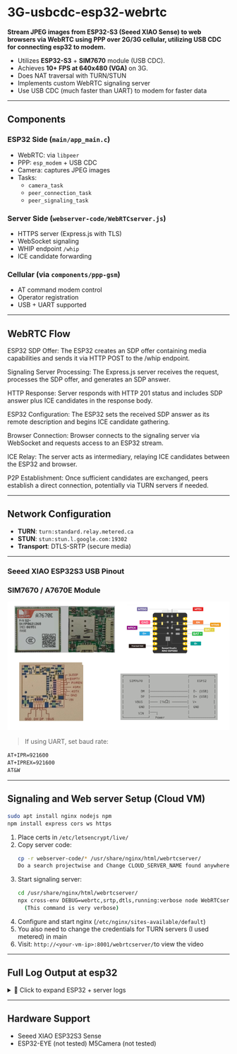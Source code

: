 # 3G-usbcdc-esp32-webrtc

**Stream JPEG images from ESP32-S3 (Seeed XIAO Sense) to web browsers via WebRTC using PPP over 2G/3G cellular, utilizing USB CDC for connecting esp32 to modem.**
- Utilizes **ESP32-S3** + **SIM7670** module (USB CDC).
- Achieves **10+ FPS at 640x480 (VGA)** on 3G.
- Does NAT traversal with TURN/STUN
- Implements custom WebRTC signaling server
- Use USB CDC (much faster than UART) to modem for faster data

---

##  Components

###  ESP32 Side (`main/app_main.c`)
- WebRTC: via `libpeer`
- PPP: `esp_modem` + USB CDC
- Camera: captures JPEG images
- Tasks:
  - `camera_task`
  - `peer_connection_task`
  - `peer_signaling_task`

###  Server Side (`webserver-code/WebRTCserver.js`)
- HTTPS server (Express.js with TLS)
- WebSocket signaling
- WHIP endpoint `/whip`
- ICE candidate forwarding

###  Cellular (via `components/ppp-gsm`)
- AT command modem control
- Operator registration
- USB + UART supported

---

##  WebRTC Flow

ESP32 SDP Offer: The ESP32 creates an SDP offer containing media capabilities and sends it via HTTP POST to the /whip endpoint.

Signaling Server Processing: The Express.js server receives the request, processes the SDP offer, and generates an SDP answer.

HTTP Response: Server responds with HTTP 201 status and includes SDP answer plus ICE candidates in the response body.

ESP32 Configuration: The ESP32 sets the received SDP answer as its remote description and begins ICE candidate gathering.

Browser Connection: Browser connects to the signaling server via WebSocket and requests access to an ESP32 stream.

ICE Relay: The server acts as intermediary, relaying ICE candidates between the ESP32 and browser.

P2P Establishment: Once sufficient candidates are exchanged, peers establish a direct connection, potentially via TURN servers if needed.

---

##  Network Configuration

- **TURN**: `turn:standard.relay.metered.ca`
- **STUN**: `stun:stun.l.google.com:19302`
- **Transport**: DTLS-SRTP (secure media)

---

###  Seeed XIAO ESP32S3 USB Pinout
###  SIM7670 / A7670E Module

![Pinouts](https://github.com/gruncode/3G-usb_cdc-esp32-webrtc/blob/main/Modules.png?raw=true)

> If using UART, set baud rate:

```txt
AT+IPR=921600
AT+IPREX=921600
AT&W
```

---

## Signaling and Web server Setup (Cloud VM)

```bash
sudo apt install nginx nodejs npm
npm install express cors ws https
```

1. Place certs in `/etc/letsencrypt/live/`
2. Copy server code:
   ```bash
   cp -r webserver-code/* /usr/share/nginx/html/webrtcserver/
   Do a search projectwise and Change CLOUD_SERVER_NAME found anywhere, with your VM name.
   ```
3. Start signaling server:
   ```bash
   cd /usr/share/nginx/html/webrtcserver/
   npx cross-env DEBUG=webrtc,srtp,dtls,running:verbose node WebRTCserver.js
     (This command is very verbose)
   ```
4. Configure and start nginx (`/etc/nginx/sites-available/default`)
5. You also need to change the credentials for TURN servers (I used metered) in main
6. Visit: `http://<your-vm-ip>:8001/webrtcserver/`to view the video

---

##  Full Log Output at esp32

<details>
<summary>📄 Click to expand ESP32 + server logs</summary>

```log
I (1192) main_task: Started on CPU0
I (1212) esp_psram: Reserving pool of 32K of internal memory for DMA/internal allocations
I (1212) main_task: Calling app_main()
I (1212) webrtc: [APP] Startup..
I (1212) webrtc: [APP] Free memory: 8698328 bytes
I (1222) webrtc: [APP] IDF version: v5.4-dirty
I (1222) -------gt_pppos: Initializing esp_modem with USB connection
I (1232) -------gt_pppos: Initializing esp_modem for the SIM7670/A7670 module via USB...
I (1242) -------gt_pppos: Waiting for USB device connection...
I (10272) -------gt_pppos: USB modem connected, waiting 5 seconds for boot...
I (15272) -------gt_pppos: Modem in command mode now.
' (15272) >>>: 'AT+CGDCONT=1,"IP","internet.vodafone.gr"
' (15862) >>>: 'AT+CSTT="internet.vodafone.gr"
' (16062) >>>: 'AT+CLTS=1
' (16262) >>>: 'AT&W
' (16642) >>>: 'AT+COPS?
I (16642) -------gt_pppos: AT+COPS? => response="+COPS: 0,2,"20205",7", err=ESP_OK 
' (16642) >>>: 'AT+CSQ
I (16642) -------gt_pppos: Operator found quickly with no reset needed
' (16642) >>>: 'AT
' (16652) >>>: 'AT+CIPSHUT
' (16852) >>>: 'AT+CGACT=0
' (17052) >>>: 'AT+SAPBR=0,1
I (17252) -------gt_pppos: Calling set_data_mode (attempt 1/2)
' (17252) >>>: 'ATE0
' (17252) >>>: 'AT+CGDCONT=1,"IP","internet.vodafone.gr"
' (17252) >>>: 'ATD*99#
I (17342) -------gt_pppos: in set_data_mode : esp_modem_set_mode set ESP_MODEM_MODE_DATA success
I (17352) -------gt_pppos: ~~~~~~~~~~~~~~
I (17352) -------gt_pppos: IP          : 10.202.58.37
I (17352) -------gt_pppos: Netmask     : 255.255.255.255
I (17362) -------gt_pppos: Gateway     : 10.64.64.64
I (17362) esp-netif_lwip-ppp: Connected
I (17362) -------gt_pppos: Name Server1: 62.74.130.15
I (17372) -------gt_pppos: Name Server2: 62.74.131.12
I (17422) s3 ll_cam: DMA Channel=0
I (17422) cam_hal: cam init ok
I (17422) sccb: pin_sda 40 pin_scl 39
I (17422) sccb: sccb_i2c_port=1
I (17432) camera: Detected camera at address=0x30
I (17432) camera: Detected OV2640 camera
I (17432) camera: Camera PID=0x26 VER=0x42 MIDL=0x7f MIDH=0xa2
I (17502) cam_hal: buffer_size: 16384, half_buffer_size: 1024, node_buffer_size: 1024, node_cnt: 16, total_cnt: 60
I (17502) cam_hal: Allocating 61440 Byte frame buffer in PSRAM
I (17512) cam_hal: Allocating 61440 Byte frame buffer in PSRAM
I (17512) cam_hal: Allocating 61440 Byte frame buffer in PSRAM
I (17522) cam_hal: Allocating 61440 Byte frame buffer in PSRAM
I (17522) cam_hal: cam config ok
I (17532) ov2640: Set PLL: clk_2x: 0, clk_div: 0, pclk_auto: 0, pclk_div: 8
I (17592) ov2640: Set PLL: clk_2x: 0, clk_div: 0, pclk_auto: 0, pclk_div: 8
W (17602) cam_hal: NO-SOI
I (17632) Camera: Camera sensor optimized for high FPS cellular transmission
INFO ../components/sepfy__libpeer/src/peer_connection.c 190 Datachannel allocates heap size: 153600
INFO ../components/sepfy__libpeer/src/peer_signaling.c 559 HTTP Host: CLOUD_SERVER_NAME, Port: 8080, Path: /whip
WARN ../components/sepfy__libpeer/src/peer_signaling.c 500 Invalid MQTT port number: -1
I (19102) webrtc: PeerConnectionState: 1
WARN ../components/sepfy__libpeer/src/peer_signaling.c 500 Invalid MQTT port number: -1
I (19112) Camera: Cellular-Optimized Camera Task Started
I (19112) webrtc: [APP] Free memory: 8096652 bytes
I (19122) webrtc: peer_signaling_task started
I (19122) webrtc: peer_connection_task started
INFO ../components/sepfy__libpeer/src/peer_connection.c 289 ice_servers: turns:standard.relay.metered.ca:443?transport=tcp
INFO ../components/sepfy__libpeer/src/agent.c 29 create IPv4 UDP socket: 54
INFO ../components/sepfy__libpeer/src/peer_connection.c 289 ice_servers: turns:standard.relay.metered.ca:443
INFO ../components/sepfy__libpeer/src/agent.c 29 create IPv4 UDP socket: 55
INFO ../components/sepfy__libpeer/src/peer_connection.c 289 ice_servers: stun:stun.l.google.com:19302
INFO ../components/sepfy__libpeer/src/agent.c 29 create IPv4 UDP socket: 56
INFO ../components/sepfy__libpeer/src/ports.c 164 Resolved stun.l.google.com -> 74.125.250.129
INFO ../components/sepfy__libpeer/src/agent.c 273 stun/turn server 74.125.250.129:19302
INFO ../components/sepfy__libpeer/src/peer_signaling.c 268 Connecting to CLOUD_SERVER_NAME:8080/whip
INFO ../components/sepfy__libpeer/src/ports.c 164 Resolved CLOUD_SERVER_NAME -> 158.180.236.80
INFO ../components/sepfy__libpeer/src/socket.c 256 Connecting to server: 158.180.236.80:8080
INFO ../components/sepfy__libpeer/src/socket.c 262 Server is connected
INFO ../components/sepfy__libpeer/src/ssl_transport.c 85 start to handshake
INFO ../components/sepfy__libpeer/src/ssl_transport.c 93 handshake success
INFO ../components/sepfy__libpeer/src/peer_signaling.c 276 Connected successfully, sending HTTP POST request with body length: 529
INFO ../components/sepfy__libpeer/src/peer_signaling.c 288 HTTP request sent, checking response...
INFO ../components/sepfy__libpeer/src/peer_signaling.c 289 Response status: 201
INFO ../components/sepfy__libpeer/src/peer_signaling.c 291 Received HTTP response from CLOUD_SERVER_NAME/whip
I (30842) webrtc: PeerConnectionState: 2
I (36972) webrtc: PeerConnectionState: 3
INFO ../components/sepfy__libpeer/src/dtls_srtp.c 310 Created inbound SRTP session
INFO ../components/sepfy__libpeer/src/dtls_srtp.c 331 Created outbound SRTP session
INFO ../components/sepfy__libpeer/src/peer_connection.c 387 SCTP create socket
I (37642) webrtc: PeerConnectionState: 4
I (38892) webrtc: Datachannel opened
```

</details>

---

## Hardware Support

-  Seeed XIAO ESP32S3 Sense
-  ESP32-EYE (not tested)
   M5Camera (not tested)
